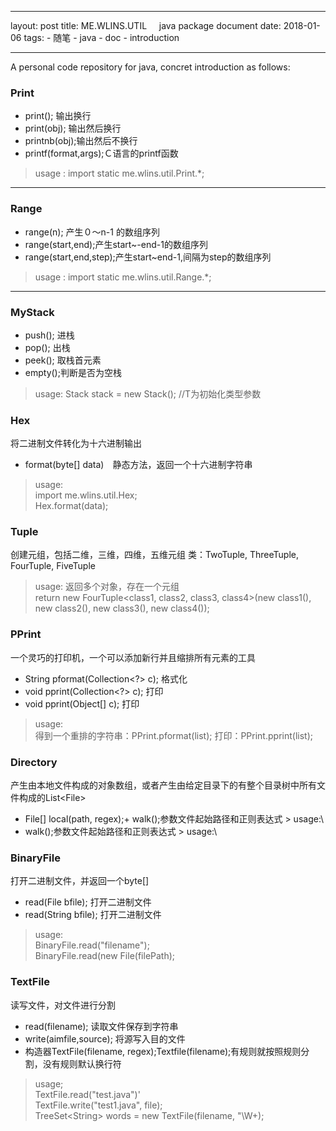 ﻿---

layout: post
title:  ME.WLINS.UTIL &nbsp; &nbsp; java package document
date: 2018-01-06
tags:
	- 随笔
	- java
    - doc
    - introduction

---

A personal code repository for java, concret introduction as follows:

### Print
+ print(); 输出换行
+ print(obj); 输出然后换行
+ printnb(obj);输出然后不换行
+ printf(format,args);Ｃ语言的printf函数
> usage : import static me.wlins.util.Print.*;

<!--more-->

---
### Range
+ range(n); 产生０～n-1 的数组序列
+ range(start,end);产生start~-end-1的数组序列
+ range(start,end,step);产生start~end-1,间隔为step的数组序列
> usage : import static me.wlins.util.Range.*;
---
### MyStack
+ push(); 进栈
+ pop(); 出栈
+ peek(); 取栈首元素
+ empty();判断是否为空栈
> usage: Stack<T> stack = new Stack<T>(); //T为初始化类型参数

### Hex
将二进制文件转化为十六进制输出
+ format(byte[] data)　静态方法，返回一个十六进制字符串
> usage:\
>  import me.wlins.util.Hex;\
> Hex.format(data);

### Tuple
创建元组，包括二维，三维，四维，五维元组
类：TwoTuple, ThreeTuple, FourTuple, FiveTuple
> usage: 返回多个对象，存在一个元组　\
> return new FourTuple<class1, class2, class3, class4>(new class1(), new class2(), new class3(), new class4());

### PPrint
一个灵巧的打印机，一个可以添加新行并且缩排所有元素的工具
+ String pformat(Collection<?> c); 格式化
+ void pprint(Collection<?> c); 打印
+ void pprint(Object[] c); 打印
> usage:\
> 得到一个重排的字符串：PPrint.pformat(list);
> 打印：PPrint.pprint(list);
> 
### Directory
产生由本地文件构成的对象数组，或者产生由给定目录下的有整个目录树中所有文件构成的List\<File>
+ File[] local(path, regex);+ walk();参数文件起始路径和正则表达式 > usage:\
+ walk();参数文件起始路径和正则表达式 > usage:\


### BinaryFile
打开二进制文件，并返回一个byte[]
+ read(File bfile); 打开二进制文件
+ read(String bfile); 打开二进制文件
> usage:\
> BinaryFile.read("filename");\
> BinaryFile.read(new File(filePath);


### TextFile
读写文件，对文件进行分割
+ read(filename); 读取文件保存到字符串
+ write(aimfile,source); 将源写入目的文件
+ 构造器TextFile(filename, regex);Textfile(filename);有规则就按照规则分割，没有规则默认换行符
> usage;\
> TextFile.read("test.java")'\
> TextFile.write("test1.java", file);\
> TreeSet\<String\> words = new TextFile(filename, "\\W+);

